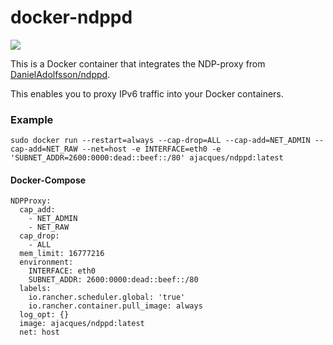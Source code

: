 # docker-ndppd

[![](https://badge.imagelayers.io/ajacques/ndppd:latest.svg)](https://imagelayers.io/?images=ajacques/ndppd:latest 'Get your own badge on imagelayers.io')

This is a Docker container that integrates the NDP-proxy from [DanielAdolfsson/ndppd](https://github.com/DanielAdolfsson/ndppd).

This enables you to proxy IPv6 traffic into your Docker containers.

### Example

```
sudo docker run --restart=always --cap-drop=ALL --cap-add=NET_ADMIN --cap-add=NET_RAW --net=host -e INTERFACE=eth0 -e 'SUBNET_ADDR=2600:0000:dead::beef::/80' ajacques/ndppd:latest
```

#### Docker-Compose

```
NDPProxy:
  cap_add:
    - NET_ADMIN
    - NET_RAW
  cap_drop:
    - ALL
  mem_limit: 16777216
  environment:
    INTERFACE: eth0
    SUBNET_ADDR: 2600:0000:dead::beef::/80
  labels:
    io.rancher.scheduler.global: 'true'
    io.rancher.container.pull_image: always
  log_opt: {}
  image: ajacques/ndppd:latest
  net: host
```

